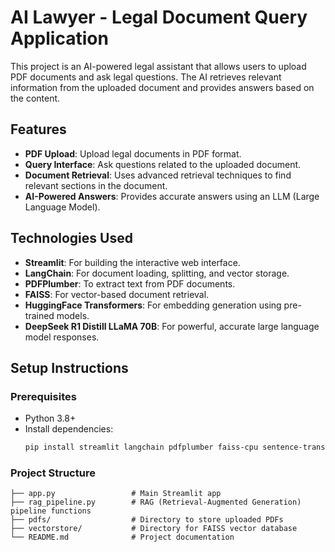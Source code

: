 # AI Lawyer - Legal Document Query Application

This project is an AI-powered legal assistant that allows users to upload PDF documents and ask legal questions. The AI retrieves relevant information from the uploaded document and provides answers based on the content.

## Features
- **PDF Upload**: Upload legal documents in PDF format.
- **Query Interface**: Ask questions related to the uploaded document.
- **Document Retrieval**: Uses advanced retrieval techniques to find relevant sections in the document.
- **AI-Powered Answers**: Provides accurate answers using an LLM (Large Language Model).

## Technologies Used
- **Streamlit**: For building the interactive web interface.
- **LangChain**: For document loading, splitting, and vector storage.
- **PDFPlumber**: To extract text from PDF documents.
- **FAISS**: For vector-based document retrieval.
- **HuggingFace Transformers**: For embedding generation using pre-trained models.
- **DeepSeek R1 Distill LLaMA 70B**: For powerful, accurate large language model responses.

## Setup Instructions

### Prerequisites
- Python 3.8+
- Install dependencies:
  ```bash
  pip install streamlit langchain pdfplumber faiss-cpu sentence-transformers
  ```

### Project Structure
```
├── app.py                 # Main Streamlit app
├── rag_pipeline.py        # RAG (Retrieval-Augmented Generation) pipeline functions
├── pdfs/                  # Directory to store uploaded PDFs
├── vectorstore/           # Directory for FAISS vector database
└── README.md              # Project documentation
